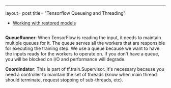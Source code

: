 ---
layout= post
title= "Tensorflow Queueing and Threading"

- [Working with restored models](#working)   
    
## <a name="thread"></a> 
**QueueRunner**: When TensorFlow is reading the input, it needs to maintain multiple queues for it. The queue serves all the workers that are responsible for executing the training step. We use a queue because we want to have the inputs ready for the workers to operate on. If you don't have a queue, you will be blocked on I/O and performance will degrade.

**Coordindator**: This is part of tf.train.Supervisor. It's necessary because you need a controller to maintain the set of threads (know when main thread should terminate, request stopping of sub-threads, etc).
